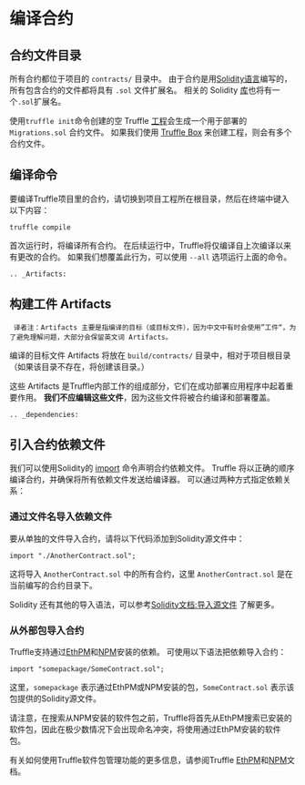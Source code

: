 # 编译合约

## 合约文件目录

所有合约都位于项目的 `contracts/` 目录中。 由于合约是用[Solidity语言](https://learnblockchain.cn/docs/solidity/)编写的，所有包含合约的文件都将具有 `.sol` 文件扩展名。 相关的 Solidity [库](https://learnblockchain.cn/docs/solidity/contracts.html#libraries)也将有一个`.sol`扩展名。

使用`truffle init`命令创建的空 Truffle [工程](../quickstart.md)会生成一个用于部署的`Migrations.sol` 合约文件。 如果我们使用 [Truffle Box](https://truffleframework.com/boxes) 来创建工程，则会有多个合约文件。


## 编译命令

要编译Truffle项目里的合约，请切换到项目工程所在根目录，然后在终端中键入以下内容：

```shell
truffle compile
```

首次运行时，将编译所有合约。 在后续运行中，Truffle将仅编译自上次编译以来有更改的合约。 如果我们想覆盖此行为，可以使用 `--all` 选项运行上面的命令。

```eval_rst
.. _Artifacts:
```

## 构建工件 Artifacts

 ```note::
  译者注：Artifacts 主要是指编译的目标（或目标文件），因为中文中有时会使用”工件“，为了避免理解问题，大部分会保留英文词 Artifacts。
 ```

编译的目标文件 Artifacts 将放在 `build/contracts/` 目录中，相对于项目根目录（如果该目录不存在，将创建该目录。）

这些 Artifacts 是Truffle内部工作的组成部分，它们在成功部署应用程序中起着重要作用。 **我们不应编辑这些文件**，因为这些文件将被合约编译和部署覆盖。

```eval_rst
.. _dependencies:
```

## 引入合约依赖文件

我们可以使用Solidity的 [import](https://learnblockchain.cn/docs/solidity/layout-of-source-files.html#import) 命令声明合约依赖文件。 Truffle 将以正确的顺序编译合约，并确保将所有依赖文件发送给编译器。 可以通过两种方式指定依赖关系：

### 通过文件名导入依赖文件

要从单独的文件导入合约，请将以下代码添加到Solidity源文件中：

```
import "./AnotherContract.sol";
```

这将导入 `AnotherContract.sol` 中的所有合约，这里 `AnotherContract.sol` 是在当前编写的合约目录下。

Solidity  还有其他的导入语法，可以参考[Solidity文档:导入源文件](https://learnblockchain.cn/docs/solidity/layout-of-source-files.html#import) 了解更多。


### 从外部包导入合约

Truffle支持通过[EthPM](package-management-via-ethpm.md)和[NPM](package-management-via-npm.md)安装的依赖。 可使用以下语法把依赖导入合约：


```
import "somepackage/SomeContract.sol";
```

这里，`somepackage` 表示通过EthPM或NPM安装的包，`SomeContract.sol` 表示该包提供的Solidity源文件。

请注意，在搜索从NPM安装的软件包之前，Truffle将首先从EthPM搜索已安装的软件包，因此在极少数情况下会出现命名冲突，将使用通过EthPM安装的软件包。

有关如何使用Truffle软件包管理功能的更多信息，请参阅Truffle [EthPM](package-management-via-ethpm.md)和[NPM](package-management-via-npm.md)文档。
